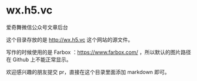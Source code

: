 # wx.h5.vc
爱奇舞微信公众号文章后台

这个目录存放的是 http://wx.h5.vc 这个网站的源文件。

写作的时候使用的是 Farbox ：https://www.farbox.com/ ，所以默认的图片路径在 Github 上不能正常显示。

欢迎感兴趣的朋友提交 pr，直接在这个目录里面添加 markdown 即可。
